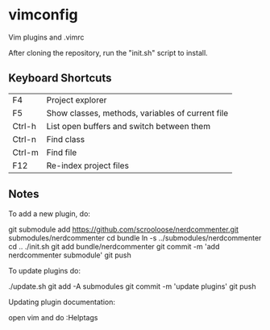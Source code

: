 vimconfig
=========

Vim plugins and .vimrc

After cloning the repository, run the "init.sh" script to install.

Keyboard Shortcuts
------------------

<table>
  <tr>
    <td>F4</td><td>Project explorer</td>
  </tr>
  <tr>
    <td>F5</td><td>Show classes, methods, variables of current file</td>
  </tr>
  <tr>
    <td>Ctrl-h</td><td>List open buffers and switch between them</td>
  </tr>
  <tr>
    <td>Ctrl-n</td><td>Find class</td>
  </tr>
  <tr>
    <td>Ctrl-m</td><td>Find file</td>
  </tr>
  <tr>
    <td>F12</td><td>Re-index project files</td>
  </tr>
</table>

Notes
-----

To add a new plugin, do:

git submodule add https://github.com/scrooloose/nerdcommenter.git submodules/nerdcommenter
cd bundle
ln -s ../submodules/nerdcommenter
cd ..
./init.sh
git add bundle/nerdcommenter
git commit -m 'add nerdcommenter submodule'
git push

To update plugins do:

./update.sh
git add -A submodules
git commit -m 'update plugins'
git push

Updating plugin documentation:

open vim and do :Helptags

